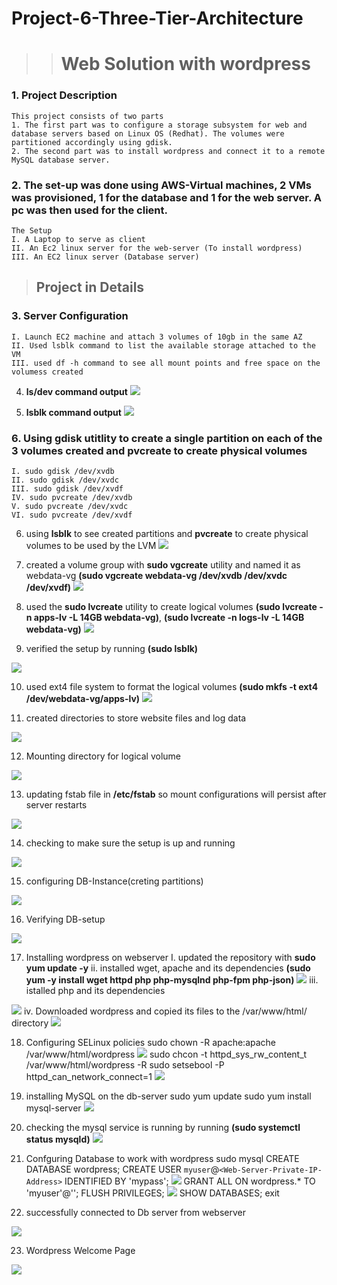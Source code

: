 # Project-6-Three-Tier-Architecture
>># **Web Solution with wordpress**

### 1. Project Description 
    This project consists of two parts
    1. The first part was to configure a storage subsystem for web and database servers based on Linux OS (Redhat). The volumes were partitioned accordingly using gdisk.    
    2. The second part was to install wordpress and connect it to a remote MySQL database server.

### 2. The set-up was done using AWS-Virtual machines, 2 VMs was provisioned, 1 for the database and 1 for the web server. A pc was then used for the client.
    The Setup 
    I. A Laptop to serve as client 
    II. An Ec2 linux server for the web-server (To install wordpress)
    III. An EC2 linux server (Database server)

>## Project in Details

### 3. Server Configuration
    I. Launch EC2 machine and attach 3 volumes of 10gb in the same AZ
    II. Used lsblk command to list the available storage attached to the VM
    III. used df -h command to see all mount points and free space on the volumess created
4. **ls/dev command output**
![](/Displaying%20volumes%20available%20on%20webserver.png)

5. **lsblk command output**
![](/2using%20lsblk%20command%20to%20display%20volumes%20available.png)

### 6. Using gdisk utitlity to create a single partition on each of the 3 volumes created and pvcreate to create physical volumes
    I. sudo gdisk /dev/xvdb
    II. sudo gdisk /dev/xvdc
    III. sudo gdisk /dev/xvdf
    IV. sudo pvcreate /dev/xvdb 
    V. sudo pvcreate /dev/xvdc 
    VI. sudo pvcreate /dev/xvdf

6. using **lsblk** to see created partitions and **pvcreate** to create physical volumes to be used by the LVM
![](adding%20physical%20volumes%20to%20VG%20with%20the%20name%20webdata-vg.png)

7. created a volume group with **sudo vgcreate** utility and named it as webdata-vg **(sudo vgcreate webdata-vg /dev/xvdb /dev/xvdc /dev/xvdf)**
![](8.adding%20physical%20volumes%20to%20VG%20with%20the%20name%20webdata-vg.png)

8. used the **sudo lvcreate** utility to create logical volumes **(sudo lvcreate -n apps-lv -L 14GB webdata-vg)**, **(sudo lvcreate -n logs-lv -L 14GB webdata-vg)**
![](10.%20creating%20logical%20volumes%20from%20volume%20group%20for%20apps%20data%20and%20log%20data.png)

9. verified the setup by running **(sudo lsblk)**

![](11.%20verifying%20setup%20of%20volumes%20sudo%20lvs.png)

10. used ext4 file system to format the logical volumes **(sudo mkfs -t ext4 /dev/webdata-vg/apps-lv)** 
![](12.%20formatting%20the%20logical%20volumes%20with%20ext4.png)

11. created directories to store website files and log data

![](13.creating%20directories%20to%20store%20website%20and%20log%20files.png)

12. Mounting directory for logical volume 

![](14.%20mounting%20website%20directory%20on%20apps%20logical%20volume.png)

13. updating fstab file in **/etc/fstab** so mount configurations will persist after server restarts 

![](19.%20updating%20fstab%20with%20mount%20point%20paths.png)

14. checking to make sure the setup is up and running 

![](20.%20checking%20setup%20is%20running%20df%20-h.png)

15. configuring DB-Instance(creting partitions) 

![](db-configuring-partitions.png)

16. Verifying DB-setup

![](/verifying%20the%20setup.png)

17. Installing wordpress on webserver 
    I. updated the repository with **sudo yum update -y** 
    ii. installed wget, apache and its dependencies **(sudo yum -y install wget httpd php php-mysqlnd php-fpm php-json)**
![](/21.%20installing%20apache%20dependencies%20and%20updating%20db-server.png)
    iii. istalled php and its dependencies 

![](21.%20installing%20apache%20dependencies%20and%20updating%20db-server.png)
    iv. Downloaded wordpress and copied its files to the /var/www/html/ directory 
![](23.%20downloading%20wordpess%2C%20unzipping%20and%20copying%20defualt%20page%20to%20app%20directory.png)

18. Configuring SELinux policies
    sudo chown -R apache:apache /var/www/html/wordpress
![](25.%20giving%20the%20apache%20service%20ownership%20of%20website%20directory.png)
    sudo chcon -t httpd_sys_rw_content_t /var/www/html/wordpress -R
    sudo setsebool -P httpd_can_network_connect=1
![](26.%20Setting%20SElinux%20policy%20on%20website%20directory.png)

19. installing MySQL on the db-server
    sudo yum update
    sudo yum install mysql-server
![](27.%20updating%20and%20installing%20mysql-server.png)

20. checking the mysql service is running by running **(sudo systemctl status mysqld)**
![](/28.%20checking%20mysqld%20service%20is%20running%20.png)

21. Confguring Database to work with wordpress 
    sudo mysql
    CREATE DATABASE wordpress;
    CREATE USER `myuser`@`<Web-Server-Private-IP-Address>` IDENTIFIED BY 'mypass';
![](29.%20creating%20user%20for%20database%20and%20setting%20password.png)
    GRANT ALL ON wordpress.* TO 'myuser'@'<Web-Server-Private-IP-Address>';
    FLUSH PRIVILEGES;
![](30.%20creating%20user%20for%20db%20and%20setting_granting%20permissions%20to%20the%20user.png)
    SHOW DATABASES;
    exit

22. successfully connected to Db server from webserver

![](/successfully%20connected%20to%20db-server%20from%20web-server.png)

23. Wordpress Welcome Page 

![](/Wordpress%20installed.png)

